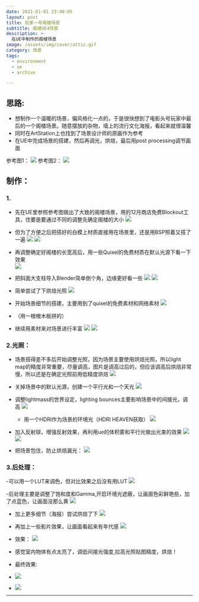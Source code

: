 ```yaml
---
date: 2021-01-01 23:48:05
layout: post
title: 玩家一号阁楼场景
subtitle: 阁楼UE4场景
description: >-
  在UE中制作的阁楼场景
image: /assets/img/cover/attic.gif
category: 场景
tags:
  - environment
  - ue
  - archive

---
```


## 思路:
- 想制作一个温暖的场景，偏风格化一点的，于是很快想到了电影头号玩家中最后的一个阁楼场景。随意摆放的杂物，墙上的流行文化海报，看起来就很温馨
- 同时在ArtStation上也找到了场景设计师的原画作为参考
- 在UE中完成场景的搭建，然后再调光，烘焙，最后用post processing调节画面

参考图1：
![](/assets/img/attic/1.png)
参考图2：
![](/assets/img/attic/2.png)

## 制作： 
### 1. 
- 先在UE里参照参考图做出了大致的阁楼场景，用的12月商店免费Blockout工具，住要是要通过不同的调整先确定阁楼的大小
![](/assets/img/attic/3.png)
- 但为了方便之后把搭好的白模上材质直接用在场景里，还是用BSP照着又搭了一遍
![](/assets/img/attic/4.png)
![](/assets/img/attic/5.png)

- 再调整确定好阁楼的长宽高后，用一些Quixel的免费材质在默认光源下看一下效果  
![](/assets/img/attic/6.png) 

- 把斜面大支柱导入Blender简单倒个角，边缘更好看一些
![](/assets/img/attic/7.png) 
![](/assets/img/attic/8.png) 

- 简单尝试了下烘焙光照
![](/assets/img/attic/9.png) 
- 开始场景细节的搭建，主要用到了quixel的免费素材和网络素材
![](/assets/img/attic/10.png) 
- （用一根根木板拼的）

- 继续用素材来对场景进行丰富
![](/assets/img/attic/11.png)
![](/assets/img/attic/12.png)  

### 2.光照： 
- 场景搭得差不多后开始调整光照，因为场景主要使用烘焙光照，所以light map的精度非常重要，尽量调高，图片是调高过后的，但应该调高后烘焙非常慢，所以还是在确定光照前用低精度烘焙
![](/assets/img/attic/13.png)  

- 关掉场景中的默认光源，创建一个平行光和一个天光
![](/assets/img/attic/14.png)  

- 调整lightmass的世界设定，lighting bounces主要影响场景中的间接光，调高
 ![](/assets/img/attic/15.png)  
	- 用一个HDRI作为场景的环境光（HDRI HEAVEN获取）
  ![](/assets/img/attic/16.png)  

- 加入反射球，增强反射效果，再利用ue的体积雾和平行光做出光束的效果
![](/assets/img/attic/17.png)  
![](/assets/img/attic/18.png)  

- 把场景包住，防止烘焙漏光：
![](/assets/img/attic/19.png)  

### 3.后处理：
-可以用一个LUT来调色，但对比效果之后没有用LUT
![](/assets/img/attic/20.png) 

-后处理主要是调整了饱和度和Gamma,开启环境光遮蔽，让画面色彩鲜艳些，加了点蓝色，让画面没那么黄
![](/assets/img/attic/21.png) 

- 加上更多细节（海报）尝试烘焙了下
![](/assets/img/attic/22.png) 

- 再加上一些影片效果，让画面看起来有年代感
![](/assets/img/attic/23.png) 

- 效果：
![](/assets/img/attic/24.png) 

- 感觉室内物体有点太亮了，调低间接光强度,拉高光照贴图精度，烘焙！
- 最终效果:
- ![](/assets/img/attic/25.png) 
- ![](/assets/img/attic/26.png) 
---